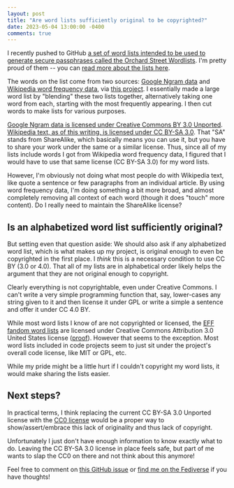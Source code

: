 ```yaml
---
layout: post
title: "Are word lists sufficiently original to be copyrighted?"
date: 2023-05-04 13:00:00 -0400
comments: true
---
```


I recently pushed to GitHub [a set of word lists intended to be used to generate secure passphrases called the Orchard Street Wordlists](https://github.com/sts10/orchard-street-wordlists). I'm pretty proud of them -- you can [read more about the lists here](https://sts10.github.io/2023/04/03/orchard-street-wordlists.html). 

The words on the list come from two sources: [Google Ngram data](https://storage.googleapis.com/books/ngrams/books/datasetsv3.html) and [Wikipedia word frequency data](https://dumps.wikimedia.org/enwiki/), via [this project](https://github.com/IlyaSemenov/wikipedia-word-frequency/). I essentially made a large word list by "blending" these two lists together, alternatively taking one word from each, starting with the most frequently appearing. I then cut words to make lists for various purposes.

[Google Ngram data is licensed under Creative Commons BY 3.0 Unported](https://storage.googleapis.com/books/ngrams/books/datasetsv3.html). [Wikipedia text, as of this writing, is licensed under CC BY-SA 3.0](https://foundation.wikimedia.org/wiki/Policy:Terms_of_Use#7._Licensing_of_Content). That "SA" stands from ShareAlike, which basically means you can use it, but you have to share your work under the same or a similar license. Thus, since all of my lists include words I got from Wikipedia word frequency data, I figured that I would have to use that same license (CC BY-SA 3.0) for my word lists. 

However, I'm obviously not doing what most people do with Wikipedia text, like quote a sentence or few paragraphs from an individual article. By using word frequency data, I'm doing something a bit more broad, and almost completely removing all context of each word (though it does "touch" more content). Do I really need to maintain the ShareAlike license?

## Is an alphabetized word list sufficiently original?

But setting even that question aside: We should also ask if any alphabetized word list, which is what makes up my project, is original enough to even be copyrighted in the first place. I _think_ this is a necessary condition to use CC BY (3.0 or 4.0). That all of my lists are in alphabetical order likely helps the argument that they are not original enough to copyright.

Clearly everything is not copyrightable, even under Creative Commons. I can't write a very simple programming function that, say, lower-cases any string given to it and then license it under GPL or write a simple a sentence and offer it under CC 4.0 BY.

While most word lists I know of are not copyrighted or licensed, the [EFF fandom word lists](https://www.eff.org/deeplinks/2018/08/dragon-con-diceware) are licensed under Creative Commons Attribution 3.0 United States license ([proof](https://www.eff.org/files/2018/08/29/gameofthrones_8k-2018.txt)). However that seems to the exception. Most word lists included in code projects seem to just sit under the project's overall code license, like MIT or GPL, etc.
<!-- And of the popular word lists I know of, like [EFF's](https://www.eff.org/deeplinks/2016/07/new-wordlists-random-passphrases), I don't think I've seen any that are copyrighted and licensed, though they are frequently included among codebases that are licensed under code licenses like MIT, GPL, etc. --> 

While my pride might be a little hurt if I couldn't copyright my word lists, it would make sharing the lists easier. 

## Next steps?

In practical terms, I think replacing the current CC BY-SA 3.0 Unported license with the [CC0 license](https://creativecommons.org/share-your-work/public-domain/cc0/) would be a proper way to show/assert/embrace this lack of originality and thus lack of copyright.

Unfortunately I just don't have enough information to know exactly what to do. Leaving the CC BY-SA 3.0 license in place feels safe, but part of me wants to slap the CC0 on there and not think about this anymore!

Feel free to comment on [this GitHub issue](https://github.com/sts10/orchard-street-wordlists/issues/1) or [find me on the Fediverse](https://hachyderm.io/@schlink) if you have thoughts!
